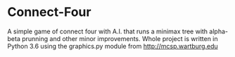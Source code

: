 # Connect-Four

A simple game of connect four with A.I. that runs a minimax tree with alpha-beta prunning and other minor improvements.
Whole project is written in Python 3.6 using the graphics.py module from http://mcsp.wartburg.edu
